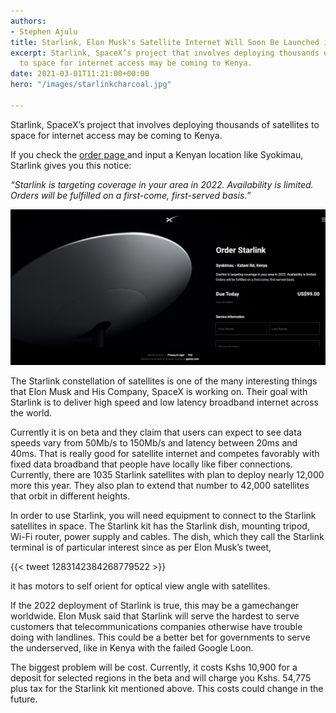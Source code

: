 ```yaml
---
authors:
- Stephen Ajulu
title: Starlink, Elon Musk's Satellite Internet Will Soon Be Launched in Kenya
excerpt: Starlink, SpaceX’s project that involves deploying thousands of satellites
  to space for internet access may be coming to Kenya.
date: 2021-03-01T11:21:00+00:00
hero: "/images/starlinkcharcoal.jpg"

---
```

Starlink, SpaceX’s project that involves deploying thousands of satellites to space for internet access may be coming to Kenya.

If you check the [order page ](https://www.starlink.com/preorder/)and input a Kenyan location like Syokimau, Starlink gives you this notice:

_“Starlink is targeting coverage in your area in 2022. Availability is limited. Orders will be fulfilled on a first-come, first-served basis.”_

![](/static/images/web-capture_1-3-2021_141730_www-starlink-com.jpeg)

The Starlink constellation of satellites is one of the many interesting things that Elon Musk and His Company, SpaceX is working on. Their goal with Starlink is to deliver high speed and low latency broadband internet across the world.

Currently it is on beta and they claim that users can expect to see data speeds vary from 50Mb/s to 150Mb/s and latency between 20ms and 40ms. That is really good for satellite internet and competes favorably with fixed data broadband that people have locally like fiber connections. Currently, there are 1035 Starlink satellites with plan to deploy nearly 12,000 more this year. They also plan to extend that number to 42,000 satellites that orbit in different heights.

In order to use Starlink, you will need equipment to connect to the Starlink satellites in space. The Starlink kit has the Starlink dish, mounting tripod, Wi-Fi router, power supply and cables. The dish, which they call the Starlink terminal is of particular interest since as per Elon Musk’s tweet, 

{{< tweet 1283142384268779522 >}}

it has motors to self orient for optical view angle with satellites.

If the 2022 deployment of Starlink is true, this may be a gamechanger worldwide. Elon Musk said that Starlink will serve the hardest to serve customers that telecommunications companies otherwise have trouble doing with landlines. This could be a better bet for governments to serve the underserved, like in Kenya with the failed Google Loon.

The biggest problem will be cost. Currently, it costs Kshs 10,900 for a deposit for selected regions in the beta and will charge you Kshs. 54,775 plus tax for the Starlink kit mentioned above. This costs could change in the future.
